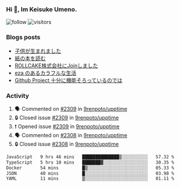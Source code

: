 ### Hi 👋, Im Keisuke Umeno.

<!--
**9renpoto/9renpoto** is a ✨ _special_ ✨ repository because its `README.md` (this file) appears on your GitHub profile.

Here are some ideas to get you started:

- 🔭 I’m currently working on ...
- 🌱 I’m currently learning ...
- 👯 I’m looking to collaborate on ...
- 🤔 I’m looking for help with ...
- 💬 Ask me about ...
- 📫 How to reach me: ...
- 😄 Pronouns: ...
- ⚡ Fun fact: ...
-->

![follow](https://img.shields.io/github/followers/9renpoto?label=Follow&style=social)
![visitors](https://komarev.com/ghpvc/?username=9renpoto&label=Profile%20views&color=0e75b6&style=flat)

### Blogs posts

<!-- BLOG-POST-LIST:START -->
- [子供が生まれました](https://9renpoto.win/entry/2024/04/18/hello-world)
- [紙の本を読む](https://9renpoto.win/entry/2024/02/25/reading-papar-book)
- [ROLLCAKE株式会社にJoinしました](https://9renpoto.win/entry/2024/02/11/join)
- [eza のあるカラフルな生活](https://9renpoto.win/entry/2024/02/01/eza)
- [Github Project 十分に機能そろっているのでは](https://9renpoto.win/entry/2024/01/14/gh-projects)
<!-- BLOG-POST-LIST:END -->

### Activity

<!--START_SECTION:activity-->
1. 🗣 Commented on [#2309](https://github.com/9renpoto/upptime/issues/2309#issuecomment-2089301417) in [9renpoto/upptime](https://github.com/9renpoto/upptime)
2. 🔒 Closed issue [#2309](https://github.com/9renpoto/upptime/issues/2309) in [9renpoto/upptime](https://github.com/9renpoto/upptime)
3. ❗ Opened issue [#2309](https://github.com/9renpoto/upptime/issues/2309) in [9renpoto/upptime](https://github.com/9renpoto/upptime)
4. 🗣 Commented on [#2308](https://github.com/9renpoto/upptime/issues/2308#issuecomment-2089254609) in [9renpoto/upptime](https://github.com/9renpoto/upptime)
5. 🔒 Closed issue [#2308](https://github.com/9renpoto/upptime/issues/2308) in [9renpoto/upptime](https://github.com/9renpoto/upptime)
<!--END_SECTION:activity-->

<!--START_SECTION:waka-->

```txt
JavaScript   9 hrs 46 mins   ██████████████▒░░░░░░░░░░   57.32 %
TypeScript   5 hrs 10 mins   ███████▓░░░░░░░░░░░░░░░░░   30.35 %
Docker       54 mins         █▒░░░░░░░░░░░░░░░░░░░░░░░   05.33 %
JSON         40 mins         █░░░░░░░░░░░░░░░░░░░░░░░░   03.98 %
YAML         11 mins         ▒░░░░░░░░░░░░░░░░░░░░░░░░   01.11 %
```

<!--END_SECTION:waka-->
